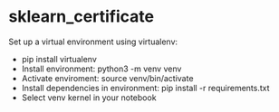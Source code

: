 # sklearn_certificate

Set up a virtual environment using virtualenv:
* pip install virtualenv
* Install environment: python3 -m venv venv
* Activate enviroment: source venv/bin/activate
* Install dependencies in environment: pip install -r requirements.txt
* Select venv kernel in your notebook
